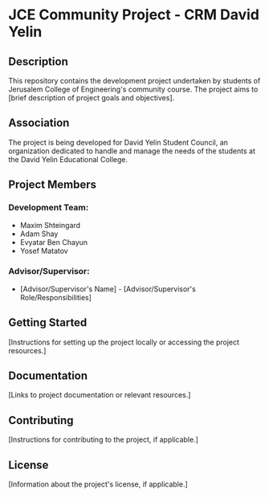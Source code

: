 # JCE Community Project - CRM David Yelin

## Description

This repository contains the development project undertaken by students of Jerusalem College of Engineering's community course. The project aims to [brief description of project goals and objectives].

## Association

The project is being developed for David Yelin Student Council, an organization dedicated to handle and manage the needs of the students at the David Yelin Educational College. 

## Project Members

### Development Team:
- Maxim Shteingard
- Adam Shay
- Evyatar Ben Chayun
- Yosef Matatov

### Advisor/Supervisor:
- [Advisor/Supervisor's Name] - [Advisor/Supervisor's Role/Responsibilities]

## Getting Started

[Instructions for setting up the project locally or accessing the project resources.]

## Documentation

[Links to project documentation or relevant resources.]

## Contributing

[Instructions for contributing to the project, if applicable.]

## License

[Information about the project's license, if applicable.]
